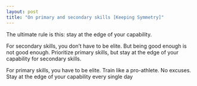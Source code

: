 ```yaml
---
layout: post
title: "On primary and secondary skills [Keeping Symmetry]"
---
```


The ultimate rule is this: stay at the edge of your capability.

For secondary skills, you don’t have to be elite. But being good enough is not good enough. Prioritize primary skills, but stay at the edge of your capability for secondary skills.

For primary skills, you have to be elite. Train like a pro-athlete. No excuses. Stay at the edge of your capability every single day